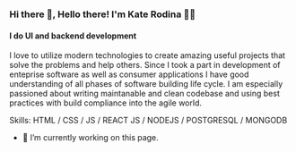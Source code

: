 ### Hi there 👋, Hello there! I'm Kate Rodina 💛💙
#### I do UI and backend development
I love to utilize modern technologies to create amazing useful projects that solve the problems and help others. 
Since I took a part in development of enteprise software as well as consumer applications I have good understanding of all phases of software building life cycle. I am especially passioned about writing maintanable and clean codebase and using best practices with build compliance into the agile world.


Skills:  HTML / CSS / JS / REACT JS / NODEJS / POSTGRESQL / MONGODB 

- 🔭 I’m currently working on this page. 




